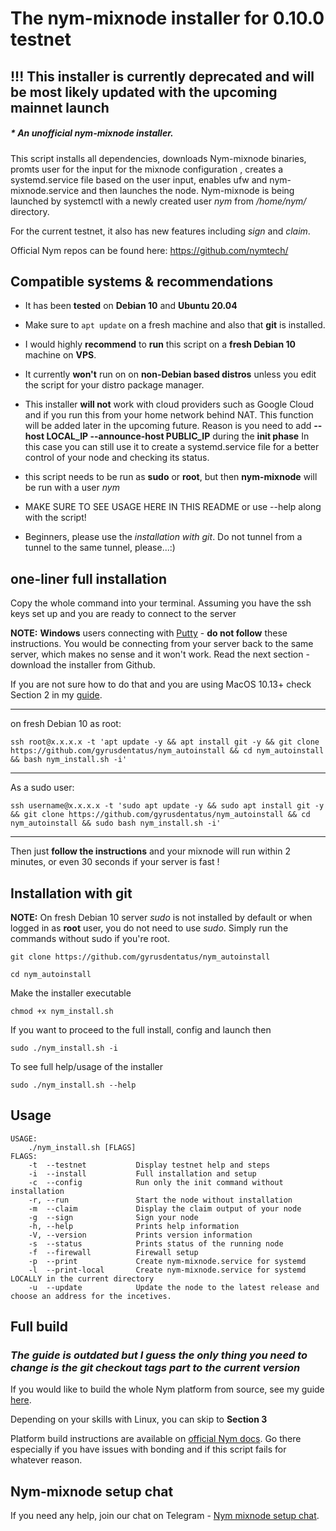 # The nym-mixnode installer for 0.10.0 testnet

## !!! This installer is currently deprecated and will be most likely updated with the upcoming mainnet launch 

##### * An ***unofficial*** **nym-mixnode** installer.

This script installs all dependencies, downloads Nym-mixnode binaries, promts user for the input for the mixnode configuration
, creates a systemd.service file based on the user input, enables ufw and nym-mixnode.service and then launches the node.
Nym-mixnode is being launched by systemctl with a newly created user *nym* from */home/nym/* directory. 

For the current testnet, it also has new features including *sign* and *claim*. 

Official Nym repos can be found here: https://github.com/nymtech/
## Compatible systems & recommendations

* It has been **tested** on **Debian 10** and **Ubuntu 20.04**
* Make sure to `apt update` on a fresh machine and also that **git** is installed. 

* I would highly **recommend** to **run** this script on a **fresh Debian 10** machine on **VPS**. 


* It currently **won't** run on on **non-Debian based distros** unless you edit the script for your distro package manager. 

* This installer **will not** work with cloud providers such as Google Cloud and if you run this from your home network behind NAT. 
This function will be added later in the upcoming future. Reason is you need to add **--host LOCAL_IP --announce-host PUBLIC_IP** during the **init phase**
In this case you can still use it to create a systemd.service file for a better control of your node and checking its status.

* this script needs to be run as **sudo** or **root**, but then **nym-mixnode** will be run with a user *nym*


* MAKE SURE TO SEE USAGE HERE IN THIS README or use --help along with the script!

* Beginners, please use the *installation with git*. Do not tunnel from a tunnel to the same tunnel, please...:)


## one-liner full installation
Copy the whole command into your terminal. Assuming you have the ssh keys set up and you are ready to connect to the server

**NOTE:**  **Windows** users connecting with [Putty](https://www.putty.org/) - **do not follow** these instructions. You would be connecting from your server back to the same server, which makes no sense and it won't work. Read the next section - download the installer from Github.

If you are not sure how to do that and you are using MacOS 10.13+ check Section 2 in my [guide](https://gist.github.com/gyrusdentatus/e81658af3086c8d833720af53d5b2c3d).

--------------------

on fresh Debian 10 as root:

``` 
ssh root@x.x.x.x -t 'apt update -y && apt install git -y && git clone https://github.com/gyrusdentatus/nym_autoinstall && cd nym_autoinstall && bash nym_install.sh -i'
```
---
As a sudo user: 
```
ssh username@x.x.x.x -t 'sudo apt update -y && sudo apt install git -y && git clone https://github.com/gyrusdentatus/nym_autoinstall && cd nym_autoinstall && sudo bash nym_install.sh -i'
```
----

Then just **follow the instructions** and your mixnode will run within 2 minutes, or even 30 seconds if your server is fast !

## Installation with git

**NOTE:** On fresh Debian 10 server *sudo* is not installed by default or when logged in as **root** user, you do not need to use *sudo*. Simply run the commands without sudo if you're root.

``` 
git clone https://github.com/gyrusdentatus/nym_autoinstall 
```

``` 
cd nym_autoinstall 
```

Make the installer executable

```
chmod +x nym_install.sh
```

If you want to proceed to the full install, config and launch then

``` 
sudo ./nym_install.sh -i 
```

To see full help/usage of the installer

``` 
sudo ./nym_install.sh --help 
```


## Usage

```
USAGE:
    ./nym_install.sh [FLAGS] 
FLAGS:
    -t  --testnet           Display testnet help and steps
    -i  --install           Full installation and setup
    -c  --config            Run only the init command without installation
    -r, --run               Start the node without installation
    -m  --claim             Display the claim output of your node
    -g  --sign              Sign your node
    -h, --help              Prints help information
    -V, --version           Prints version information
    -s  --status            Prints status of the running node
    -f  --firewall          Firewall setup
    -p  --print             Create nym-mixnode.service for systemd
    -l  --print-local       Create nym-mixnode.service for systemd LOCALLY in the current directory
    -u  --update            Update the node to the latest release and choose an address for the incetives.
```

## Full build

### *The guide is outdated but I guess the only thing you need to change is the git checkout tags part to the current version*

If you would like to build the whole Nym platform from source, see my guide [here](https://gist.github.com/gyrusdentatus/e81658af3086c8d833720af53d5b2c3d).

Depending on your skills with Linux, you can skip to **Section 3**

Platform build instructions are available on [official Nym docs](https://nymtech.net/docs). Go there especially if you have issues with bonding and if this script fails for whatever reason. 

## Nym-mixnode setup chat

If you need any help, join our chat on Telegram - [Nym mixnode setup chat](https://t.me/nymchan_help_chat). 
